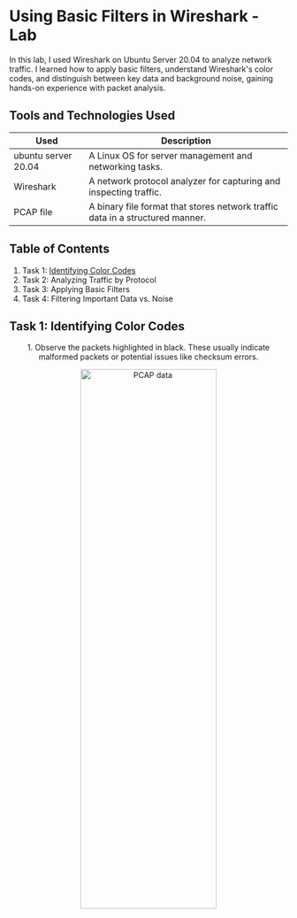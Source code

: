 # Using Basic Filters in Wireshark - Lab

In this lab, I used Wireshark on Ubuntu Server 20.04 to analyze network traffic. I learned how to apply basic filters, understand Wireshark's color codes, and distinguish between key data and background noise, gaining hands-on experience with packet analysis.

## Tools and Technologies Used 
| Used                                    | Description                                                                                       |
|-----------------------------------------|---------------------------------------------------------------------------------------------------|
| ubuntu server 20.04  | A Linux OS for server management and networking tasks.    |
| Wireshark                                 | A network protocol analyzer for capturing and inspecting traffic.           |
| PCAP file                                 | A binary file format that stores network traffic data in a structured manner.          |

## Table of Contents
1. Task 1: [Identifying Color Codes](https://github.com/fabiancruzcs/Using-Basic-Filters-in-Wireshark/edit/main/README.md#task-1-identifying-color-codes)
2. Task 2: Analyzing Traffic by Protocol
3. Task 3: Applying Basic Filters
4. Task 4: Filtering Important Data vs. Noise

## Task 1: Identifying Color Codes

<p align="center">
1. Observe the packets highlighted in black. These usually indicate malformed packets or potential issues like checksum errors. </p>
<p align="center">
<img src="https://imgur.com/ogXBYsm.png" height="50%" width="70%" alt="PCAP data"/>


